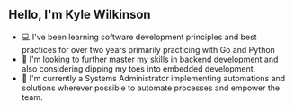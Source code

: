 ## Hello, I'm Kyle Wilkinson

- 💻 I've been learning software development principles and best practices for over two years primarily practicing with Go and Python
- 🎇 I'm looking to further master my skills in backend development and also considering dipping my toes into embedded development.
- 🔦 I'm currently a Systems Administrator implementing automations and solutions wherever possible to automate processes and empower the team.
